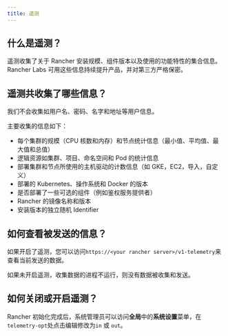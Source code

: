 ```yaml
---
title: 遥测
---
```


## 什么是遥测？

遥测收集了关于 Rancher 安装规模、组件版本以及使用的功能特性的集合信息。Rancher Labs 可用这些信息持续提升产品，并对第三方严格保密。

## 遥测共收集了哪些信息？

我们不会收集如用户名、密码、名字和地址等用户信息。

主要收集的信息如下：

- 每个集群的规模（CPU 核数和内存）和节点统计信息（最小值、平均值、最大值和总值）
- 逻辑资源如集群、项目、命名空间和 Pod 的统计信息
- 部署集群和节点所使用的主机驱动的计数信息（如 GKE，EC2，导入，自定义）
- 部署的 Kubernetes、操作系统和 Docker 的版本
- 是否部署了一些可选的组件（例如鉴权服务提供者）
- Rancher 的镜像名称和版本
- 安装版本的独立随机 Identifier

## 如何查看被发送的信息？

如果开启了遥测，您可以访问`https://<your rancher server>/v1-telemetry`来查看当前发送的数据。

如果未开启遥测，收集数据的进程不运行，则没有数据被收集和发送。

## 如何关闭或开启遥测？

Rancher 初始化完成后，系统管理员可以访问**全局**中的**系统设置**菜单，在`telemetry-opt`处点击编辑修改为`in` 或 `out`。
